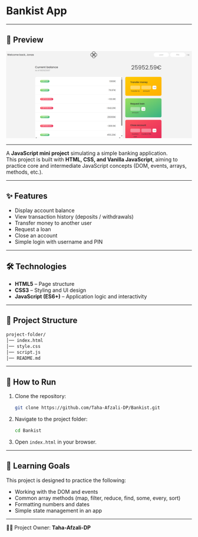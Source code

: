 # Bankist App  
---

## 📸 Preview  

![Bankist Screenshot](Bankist.png)  

---
A **JavaScript mini project** simulating a simple banking application.  
This project is built with **HTML, CSS, and Vanilla JavaScript**, aiming to practice core and intermediate JavaScript concepts (DOM, events, arrays, methods, etc.).  

---

## ✨ Features  

- Display account balance  
- View transaction history (deposits / withdrawals)  
- Transfer money to another user  
- Request a loan  
- Close an account  
- Simple login with username and PIN  

---

## 🛠️ Technologies  

- **HTML5** – Page structure  
- **CSS3** – Styling and UI design  
- **JavaScript (ES6+)** – Application logic and interactivity  

---

## 📂 Project Structure  

```
project-folder/
│── index.html
│── style.css
│── script.js
│── README.md
```

---

## 🚀 How to Run  

1. Clone the repository:  
   ```bash
   git clone https://github.com/Taha-Afzali-DP/Bankist.git
   ```  
2. Navigate to the project folder:  
   ```bash
   cd Bankist
   ```  
3. Open `index.html` in your browser.  

---

## 🎯 Learning Goals  

This project is designed to practice the following:  
- Working with the DOM and events  
- Common array methods (map, filter, reduce, find, some, every, sort)  
- Formatting numbers and dates  
- Simple state management in an app  

---


👨‍💻 Project Owner: **Taha-Afzali-DP**
